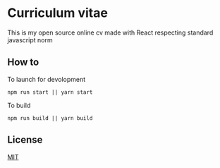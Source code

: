 # Curriculum vitae

This is my open source online cv made with React respecting standard javascript norm

## How to

To launch for devolopment

```shell
npm run start || yarn start
```

To build

```shell
npm run build || yarn build
```

## License

[MIT](https://fr.wikipedia.org/wiki/Licence_MIT)